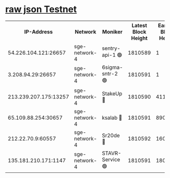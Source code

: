 
[raw json Testnet](https://rpc-check.sget.stavr.tech/sget/rpc-sget-result.json)
=


<table><tr><th>IP-Address</th><th>Network</th><th>Moniker</th><th>Latest Block Height</th><th>Earliest Block Height</th><th>Catching Up</th><th>Tx Index</th><th>Voting Power</th><th>Scan Time</th></tr><tr><td>54.226.104.121:26657</td><td>sge-network-4</td><td>sentry-api-1 🟢</td><td>1810589</td><td>1</td><td>False</td><td>on</td><td>0</td><td>2024-03-01T17:39:25.014734837UTC</td></tr><tr><td>3.208.94.29:26657</td><td>sge-network-4</td><td>6sigma-sntr-2 🟢</td><td>1810591</td><td>1</td><td>False</td><td>on</td><td>0</td><td>2024-03-01T17:39:32.237420847UTC</td></tr><tr><td>213.239.207.175:13257</td><td>sge-network-4</td><td>StakeUp 🔴</td><td>1810590</td><td>411001</td><td>False</td><td>off</td><td>100</td><td>2024-03-01T17:39:31.336308757UTC</td></tr><tr><td>65.109.88.254:30657</td><td>sge-network-4</td><td>ksalab 🔴</td><td>1810591</td><td>890001</td><td>False</td><td>off</td><td>2515</td><td>2024-03-01T17:39:36.618407424UTC</td></tr><tr><td>212.22.70.9:60557</td><td>sge-network-4</td><td>Sr20de 🔴</td><td>1810592</td><td>1608978</td><td>False</td><td>on</td><td>104</td><td>2024-03-01T17:39:39.054333665UTC</td></tr><tr><td>135.181.210.171:1147</td><td>sge-network-4</td><td>STAVR-Service 🟢</td><td>1810591</td><td>1808001</td><td>False</td><td>on</td><td>0</td><td>2024-03-01T17:39:31.647692727UTC</td></tr></table>
